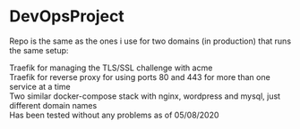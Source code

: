 # DevOpsProject

Repo is the same as the ones i use for two domains (in production) that runs the same setup:

Traefik for managing the TLS/SSL challenge with acme \
Traefik for reverse proxy for using ports 80 and 443 for more than one service at a time \
Two similar docker-compose stack with nginx, wordpress and mysql, just different domain names \
Has been tested without any problems as of 05/08/2020